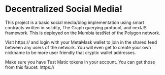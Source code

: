 # Decentralized Social Media!

This project is a basic social media/blog implementation using smart contracts written in solidity, The Graph querying protocol, and nextJS framework. This is deployed on the Mumbia testNet of the Polygon network.

Visit https:// and login with your MetaMask wallet to join in the shared feed between any users of the network. You will even get to create your own nickname to be more user friendly that cryptic wallet addresses. 

Make sure you have Test Matic tokens in your account. You can get those from this faucet: https://
